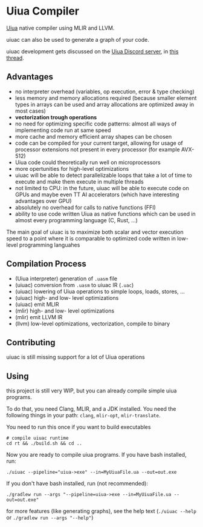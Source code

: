 # Uiua Compiler
[Uiua](https://uiua.org) native compiler using MLIR and LLVM.

uiuac can also be used to generate a graph of your code.

uiuac development gets discussed on the [Uiua Discord server](https://discord.gg/FKJPwHxM), in [this thread](https://discord.com/channels/1156339038748413952/1247846178645872661).

## Advantages
- no interpreter overhead (variables, op execution, error & type checking)
- less memory and memory allocations required (because smaller element types in arrays can be used and array allocations are optimized away in most cases)
- **vectorization trough operations**
- no need for optimizing specific code patterns: almost all ways of implementing code run at same speed
- more cache and memory efficient array shapes can be chosen
- code can be compiled for your current target, allowing for usage of processor extensions not present in every processor (for example AVX-512)
- Uiua code could theoretically run well on microprocessors
- more opertunities for high-level optimizations
- uiuac will be able to detect parallelizable loops that take a lot of time to execute and make them execute in multiple threads
- not limited to CPU: in the future, uiuac will be able to execute code on GPUs and maybe even TT AI accelerators (which have interesting advantages over GPU)
- absolutely no overhead for calls to native functions (FFI)
- ability to use code written Uiua as native functions which can be used in almost every programming language (C, Rust, ...)

The main goal of uiuac is to maximize both scalar and vector execution speed to a point where it is comparable to optimized code written in low-level programming languahes

## Compilation Process
- (Uiua interpreter) generation of `.uasm` file
- (uiuac) conversion from `.uasm` to uiuac IR (`.uac`)
- (uiuac) lowering of Uiua operations to simple loops, loads, stores, ...
- (uiuac) high- and low- level optimizations
- (uiuac) emit MLIR
- (mlir) high- and low- level optimizations
- (mlir) emit LLVM IR
- (llvm) low-level optimizations, vectorization, compile to binary

## Contributing
uiuac is still missing support for a lot of Uiua operations

## Using 
this project is still very WIP, but you can already compile simple uiua programs.

To do that, you need Clang, MLIR, and a JDK installed.
You need the following things in your path: `clang`, `mlir-opt`, `mlir-translate`.

You need to run this once if you want to build executables
```shell
# compile uiuac runtime
cd rt && ./build.sh && cd ..
```

Now you are ready to compile uiua programs.
If you have bash installed, run:
```shell
./uiuac --pipeline="uiua->exe" --in=MyUiuaFile.ua --out=out.exe
```

If you don't have bash installed, run (not recommended):
```shell
./gradlew run --args "--pipeline=uiua->exe --in=MyUiuaFile.ua --out=out.exe"
```

for more features (like generating graphs), see the help text (`./uiuac --help` or `./gradlew run --args "--help"`)
